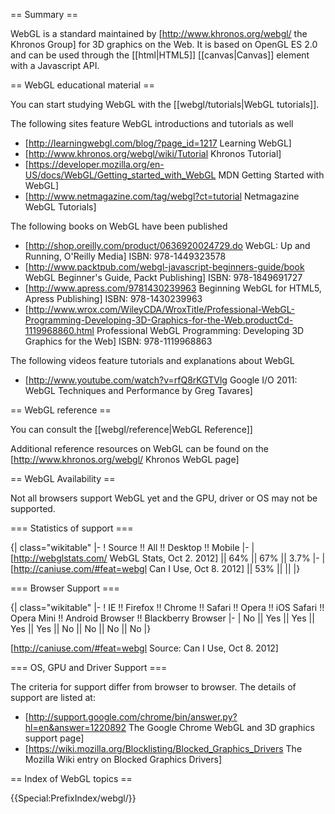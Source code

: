 == Summary ==

WebGL is a standard maintained by [http://www.khronos.org/webgl/ the Khronos Group] for 3D graphics on the Web. It is based on OpenGL ES 2.0 and can be used through the [[html|HTML5]] [[canvas|Canvas]] element with a Javascript API.

== WebGL educational material ==

You can start studying WebGL with the [[webgl/tutorials|WebGL tutorials]].

The following sites feature WebGL introductions and tutorials as well

* [http://learningwebgl.com/blog/?page_id=1217 Learning WebGL]
* [http://www.khronos.org/webgl/wiki/Tutorial Khronos Tutorial]
* [https://developer.mozilla.org/en-US/docs/WebGL/Getting_started_with_WebGL MDN Getting Started with WebGL]
* [http://www.netmagazine.com/tag/webgl?ct=tutorial Netmagazine WebGL Tutorials]

The following books on WebGL have been published

* [http://shop.oreilly.com/product/0636920024729.do WebGL: Up and Running, O'Reilly Media] ISBN: 978-1449323578
* [http://www.packtpub.com/webgl-javascript-beginners-guide/book WebGL Beginner's Guide, Packt Publishing] ISBN: 978-1849691727
* [http://www.apress.com/9781430239963 Beginning WebGL for HTML5, Apress Publishing] ISBN: 978-1430239963
* [http://www.wrox.com/WileyCDA/WroxTitle/Professional-WebGL-Programming-Developing-3D-Graphics-for-the-Web.productCd-1119968860.html Professional WebGL Programming: Developing 3D Graphics for the Web] ISBN: 978-1119968863

The following videos feature tutorials and explanations about WebGL

* [http://www.youtube.com/watch?v=rfQ8rKGTVlg Google I/O 2011: WebGL Techniques and Performance by Greg Tavares]

== WebGL reference ==

You can consult the [[webgl/reference|WebGL Reference]] 

Additional reference resources on WebGL can be found on the [http://www.khronos.org/webgl/ Khronos WebGL page]

== WebGL Availability ==

Not all browsers support WebGL yet and the GPU, driver or OS may not be supported.

=== Statistics of support ===

{| class="wikitable"
|-
! Source !! All !! Desktop !! Mobile
|-
| [http://webglstats.com/ WebGL Stats, Oct 2. 2012] || 64% || 67% || 3.7%
|-
| [http://caniuse.com/#feat=webgl Can I Use, Oct 8. 2012] || 53% || ||
|}



=== Browser Support ===

{| class="wikitable"
|-
! IE !! Firefox !! Chrome !! Safari !! Opera !! iOS Safari !! Opera Mini !! Android Browser !! Blackberry Browser
|-
| No || Yes || Yes || Yes || Yes || No || No || No || No
|}

[http://caniuse.com/#feat=webgl Source: Can I Use, Oct 8. 2012]

=== OS, GPU and Driver Support ===

The criteria for support differ from browser to browser. The details of support are listed at:

* [http://support.google.com/chrome/bin/answer.py?hl=en&answer=1220892 The Google Chrome WebGL and 3D graphics support page]
* [https://wiki.mozilla.org/Blocklisting/Blocked_Graphics_Drivers The Mozilla Wiki entry on Blocked Graphics Drivers]

== Index of WebGL topics ==

{{Special:PrefixIndex/webgl/}}